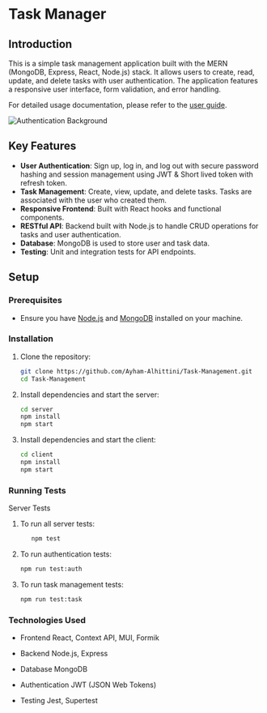 # Task Manager

## Introduction
This is a simple task management application built with the MERN (MongoDB, Express, React, Node.js) stack. It allows users to create, read, update, and delete tasks with user authentication. The application features a responsive user interface, form validation, and error handling. 

For detailed usage documentation, please refer to the [user guide](https://scribehow.com/shared/Create_account_and_manage_tasks_tutorial__RTm5KaA1SGWlBXM7Cs09cA).

![Authentication Background](https://atypon-task-management.s3.eu-north-1.amazonaws.com/auth-background.jpg)

## Key Features
- **User Authentication**: Sign up, log in, and log out with secure password hashing and session management using JWT & Short lived token with refresh token.
- **Task Management**: Create, view, update, and delete tasks. Tasks are associated with the user who created them.
- **Responsive Frontend**: Built with React hooks and functional components.
- **RESTful API**: Backend built with Node.js to handle CRUD operations for tasks and user authentication.
- **Database**: MongoDB is used to store user and task data.
- **Testing**: Unit and integration tests for API endpoints.

## Setup

### Prerequisites
- Ensure you have [Node.js](https://nodejs.org/) and [MongoDB](https://www.mongodb.com/) installed on your machine.

### Installation
1. Clone the repository:
   ```bash
   git clone https://github.com/Ayham-Alhittini/Task-Management.git
   cd Task-Management
2. Install dependencies and start the server:
   ```bash
   cd server
   npm install
   npm start
3. Install dependencies and start the client:
   ```bash
   cd client
   npm install
   npm start

### Running Tests
   Server Tests

1. To run all server tests:
   ```bash
      npm test
2. To run authentication tests:
   ```bash
   npm run test:auth
3. To run task management tests:
   ```bash
   npm run test:task

   
### Technologies Used
* Frontend
React,
Context API,
MUI,
Formik

* Backend
Node.js,
Express

* Database
MongoDB

* Authentication
JWT (JSON Web Tokens)

* Testing
Jest,
Supertest